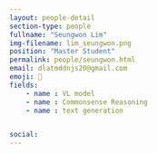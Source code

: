 ```yaml
---
layout: people-detail
section-type: people
fullname: "Seungwon Lim"
img-filename: lim_seungwon.png
position: "Master Student"
permalink: people/seungwon.html
email: dlatmddnjs20@gmail.com
emoji: 🤗
fields:
    - name : VL model
    - name : Commonsense Reasoning
    - name : text generation


social:
---
```

